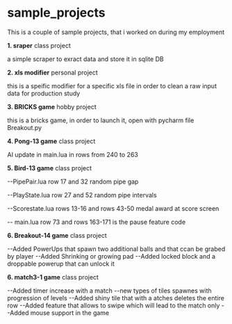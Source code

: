 # sample_projects
This is a couple of sample projects, that i worked on during my employment

**1. sraper** class project

a simple scraper to exract data and store it in sqlite DB

**2. xls modifier** personal project

this is a speific modifier for a specific xls file in order to clean a raw input data for production study

**3. BRICKS game** hobby project

this is a bricks game, in order to launch it, open with pycharm file Breakout.py

**4. Pong-13 game** class project

AI update in main.lua in rows from 240 to 263

**5. Bird-13 game** class project

--PipePair.lua row 17 and 32 random pipe gap

--PlayState.lua row 27 and 52 random pipe intervals


--Scorestate.lua rows 13-16 and rows 43-50 medal award at score screen

-- main.lua row 73 and rows 163-171 is the pause feature code

**6. Breakout-14 game** class project
 
--Added PowerUps that spawn two additional balls and that ccan be grabed by player
--Added Shrinking or growing pad
--Added locked block and a droppable powerup that can unlock it

**6. match3-1 game** class project

--Added timer increase with a match
--new types of tiles spawnes with progression of levels
--Added shiny tile that with a atches deletes the entire row
--Added feature that allows to swipe which will lead to the match only
--Added mouse support in the game
